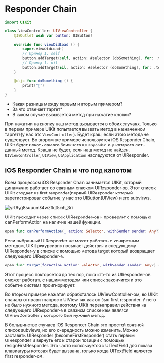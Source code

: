 # Responder Chain

```swift
import UIKit

class ViewController: UIViewController {
    @IBOutlet weak var button: UIButton!
    
    override func viewDidLoad () {
        super.viewDidLoad()
        // Пример 1. self
        button.addTarget(self, action: #selector (doSomething), for: .touchUpInside)
        // Пример 1. nil
        button.addTarget(nil, action: #selector (doSomething), for: .touchUpInside)
    }
    
    @objc func doSomething () {
        print("👾")
    }
}
```
- Какая разница между первым и вторым примером?
- За что отвечает таргет?
- В каком случае вызывается метод при нажатие кнопки?

При нажатии на кнопку наш метод вызывается в обоих случаях.
Только в первом примере UIKit попытается вызвать метод в назначенном таргете(у нас это `ViewController`). Будет краш, если этого метода не существует.
Во втором же примере используется iOS Responder Chain, UIKit будет искать самого ближнего `UIResponder`-a у которого есть данный метод. Краша не будет, если наш метод не найден.
`UIViewController`, `UIView`, `UIApplication` наследуются от UIResponder.

## iOS Responder Chain и что под капотом

Всем процессом iOS Responder Chain занимается UIKit, который динамично работает со связным списком UIResponder-ов. Этот список UIKit создает из first responder(первый UIResponder который зарегистрировал событие, у нас это UIButton(UIView) и его subviews.

![yrt9yg8suuum84wzfkjt5mh_3ri](https://github.com/DenDmitriev/iOS-Interview/assets/65191747/14b6e861-f124-4703-9639-e983a4a5c109)

UIKit проходит через список UIResponder-ов и проверяет с помощью canPerformAction на наличие нашей функции.

```swift
open func canPerformAction(_ action: Selector, withSender sender: Any?) -> Bool
```

Если выбранный UIResponder не может работать с конкретным методом,
UIKit рекурсивно посылает действия к следующему UIResponder-у в списке с помощью метода target который возвращает следующего UIResponder-а.
```swift
open func target(forAction action: Selector, withSender sender: Any?) -> Any?
```
Этот процесс повторяется до тех пор, пока кто-то из UIResponder-ов сможет работать с нашим методом или список закончится и это событие система проигнорирует.

Во втором примере нажатия обработалось UIViewController-ом, но UIKit сначала отправил запрос к UIView так как он был first responder. У него не было нужного метода, поэтому UIKit перенаправил действия на следующего UIResponder-а в связном списке кем являлся UIViewController у которого был нужный метод.

В большинстве случаев iOS Responder Chain это простой связной список subviews, но его очередность можно изменить. Можно заставить UIResponder (becomeFirstResponder) стать
первым UIResponder и вернуть его к старой позиции с помощью resignFirstResponder. Это часто используется с UITextField для показа клавиатуры которая будет вызвана, только когда UITextField является first responder-ом.
